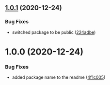 ## [1.0.1](https://github.com/prilutskiy/react-auth-wall/compare/v1.0.0...v1.0.1) (2020-12-24)


### Bug Fixes

* switched package to be public ([224adbe](https://github.com/prilutskiy/react-auth-wall/commit/224adbe1114e7e4c0fec7df63ff53e3977c791f4))

# 1.0.0 (2020-12-24)


### Bug Fixes

* added package name to the readme ([4f1c005](https://github.com/prilutskiy/react-auth-wall/commit/4f1c00567ee365173bbe36398edc70df09557f42))
